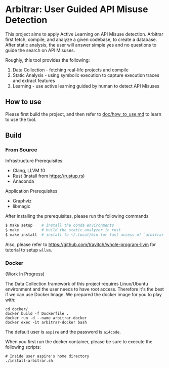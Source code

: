 # Arbitrar: User Guided API Misuse Detection

This project aims to apply Active Learning on API Misuse detection.
Arbitrar first fetch, compile, and analyze a given codebase, to create a database.
After static analysis, the user will answer simple yes and no questions to guide the search
on API Misuses.

Roughly, this tool provides the following:

1. Data Collection - fetching real-life projects and compile
2. Static Analysis - using symbolic execution to capture execution traces and extract features
3. Learning - use active learning guided by human to detect API Misuses

## How to use

Please first build the project, and then refer to [doc/how_to_use.md](doc/how_to_use.md) to learn to use the tool.

## Build

### From Source

Infrastructure Prerequisites:
- Clang, LLVM 10
- Rust (install from https://rustup.rs)
- Anaconda

Application Prerequisites
- Graphviz
- libmagic

After installing the prerequisites, please run the following commands

``` sh
$ make setup    # install the conda environments
$ make          # build the static analyzer in rust
$ make install  # install to ~/.local/bin for fast access of `arbitrar` command
```

Also, please refer to https://github.com/travitch/whole-program-llvm for tutorial to setup `wllvm`.

### Docker

(Work In Progress)

The Data Collection framework of this project requires Linux/Ubuntu environment and the user needs
to have root access. Therefore it's the best if we can use Docker Image. We prepared the docker
image for you to play with:

```
cd docker/
docker build -f Dockerfile .
docker run -d --name arbitrar-docker
docker exec -it arbitrar-docker bash
```

The default user is `aspire` and the password is `ai4code`.

When you first run the docker container, please be sure to execute the following scripts:

```
# Inside user aspire's home directory
./install-arbitrar.sh
```
